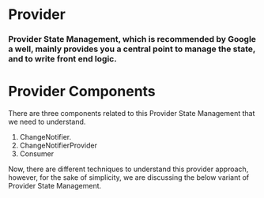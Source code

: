 # Provider
### Provider State Management, which is recommended by Google a well, mainly provides you a central point to manage the state, and to write front end logic.

# Provider Components
There are three components related to this Provider State Management that we need to understand.

1. ChangeNotifier.
2. ChangeNotifierProvider
3. Consumer


Now, there are different techniques to understand this provider approach, however, for the sake of simplicity, we are discussing the below variant of Provider State Management.

